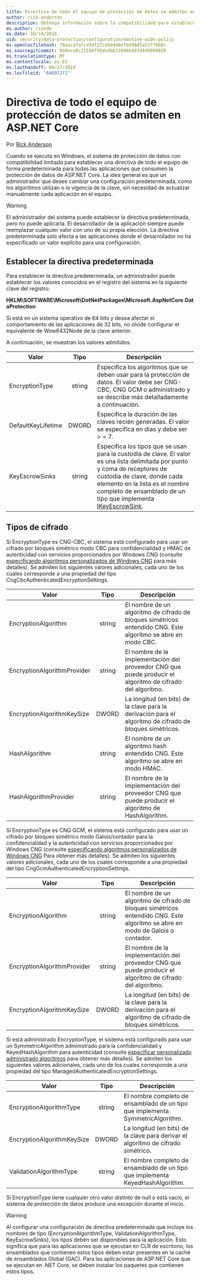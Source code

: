 ```yaml
---
title: Directiva de todo el equipo de protección de datos se admiten en ASP.NET Core
author: rick-anderson
description: Obtenga información sobre la compatibilidad para establecer una directiva de todo el equipo de forma predeterminada para todas las aplicaciones que consumen la protección de datos de ASP.NET Core.
ms.author: riande
ms.date: 10/14/2016
uid: security/data-protection/configuration/machine-wide-policy
ms.openlocfilehash: 70aaca7afcd3df22cebb4466fbd9845a2277688c
ms.sourcegitcommit: 5b0eca8c21550f95de3bb21096bd4fd4d9098026
ms.translationtype: MT
ms.contentlocale: es-ES
ms.lasthandoff: 04/27/2019
ms.locfileid: "64897272"
---
```

# <a name="data-protection-machine-wide-policy-support-in-aspnet-core"></a>Directiva de todo el equipo de protección de datos se admiten en ASP.NET Core

Por [Rick Anderson](https://twitter.com/RickAndMSFT)

Cuando se ejecuta en Windows, el sistema de protección de datos con compatibilidad limitada para establecer una directiva de todo el equipo de forma predeterminada para todas las aplicaciones que consumen la protección de datos de ASP.NET Core. La idea general es que un administrador que desee cambiar una configuración predeterminada, como los algoritmos utilizan o la vigencia de la clave, sin necesidad de actualizar manualmente cada aplicación en el equipo.

> [!WARNING]
> El administrador del sistema puede establecer la directiva predeterminada, pero no puede aplicarla. El desarrollador de la aplicación siempre puede reemplazar cualquier valor con uno de su propia elección. La directiva predeterminada solo afecta a las aplicaciones donde el desarrollador no ha especificado un valor explícito para una configuración.

## <a name="setting-default-policy"></a>Establecer la directiva predeterminada

Para establecer la directiva predeterminada, un administrador puede establecer los valores conocidos en el registro del sistema en la siguiente clave del registro:

**HKLM\SOFTWARE\Microsoft\DotNetPackages\Microsoft.AspNetCore.DataProtection**

Si está en un sistema operativo de 64 bits y desea afectar el comportamiento de las aplicaciones de 32 bits, no olvide configurar el equivalente de Wow6432Node de la clave anterior.

A continuación, se muestran los valores admitidos.

| Valor              | Tipo   | Descripción |
| ------------------ | :----: | ----------- |
| EncryptionType     | string | Especifica los algoritmos que se deben usar para la protección de datos. El valor debe ser CNG-CBC, CNG GCM o administrado y se describe más detalladamente a continuación. |
| DefaultKeyLifetime | DWORD  | Especifica la duración de las claves recién generadas. El valor se especifica en días y debe ser > = 7. |
| KeyEscrowSinks     | string | Especifica los tipos que se usan para la custodia de clave. El valor es una lista delimitada por punto y coma de receptores de custodia de clave, donde cada elemento en la lista es el nombre completo de ensamblado de un tipo que implementa [IKeyEscrowSink](/dotnet/api/microsoft.aspnetcore.dataprotection.keymanagement.ikeyescrowsink). |

## <a name="encryption-types"></a>Tipos de cifrado

Si EncryptionType es CNG-CBC, el sistema está configurado para usar un cifrado por bloques simétrico modo CBC para confidencialidad y HMAC de autenticidad con servicios proporcionados por Windows CNG (consulte [especificando algoritmos personalizados de Windows CNG](xref:security/data-protection/configuration/overview#specifying-custom-windows-cng-algorithms) para más detalles). Se admiten los siguientes valores adicionales, cada uno de los cuales corresponde a una propiedad del tipo CngCbcAuthenticatedEncryptionSettings.

| Valor                       | Tipo   | Descripción |
| --------------------------- | :----: | ----------- |
| EncryptionAlgorithm         | string | El nombre de un algoritmo de cifrado de bloques simétricos entendido CNG. Este algoritmo se abre en modo CBC. |
| EncryptionAlgorithmProvider | string | El nombre de la implementación del proveedor CNG que puede producir el algoritmo de cifrado del algoritmo. |
| EncryptionAlgorithmKeySize  | DWORD  | La longitud (en bits) de la clave para la derivación para el algoritmo de cifrado de bloques simétricos. |
| HashAlgorithm               | string | El nombre de un algoritmo hash entendido CNG. Este algoritmo se abre en modo HMAC. |
| HashAlgorithmProvider       | string | El nombre de la implementación del proveedor CNG que puede producir el algoritmo de HashAlgorithm. |

Si EncryptionType es CNG GCM, el sistema está configurado para usar un cifrado por bloques simétrico modo Galois/contador para la confidencialidad y la autenticidad con servicios proporcionados por Windows CNG (consulte [especificando algoritmos personalizados de Windows CNG](xref:security/data-protection/configuration/overview#specifying-custom-windows-cng-algorithms) Para obtener más detalles). Se admiten los siguientes valores adicionales, cada uno de los cuales corresponde a una propiedad del tipo CngGcmAuthenticatedEncryptionSettings.

| Valor                       | Tipo   | Descripción |
| --------------------------- | :----: | ----------- |
| EncryptionAlgorithm         | string | El nombre de un algoritmo de cifrado de bloques simétricos entendido CNG. Este algoritmo se abre en modo de Galois o contador. |
| EncryptionAlgorithmProvider | string | El nombre de la implementación del proveedor CNG que puede producir el algoritmo de cifrado del algoritmo. |
| EncryptionAlgorithmKeySize  | DWORD  | La longitud (en bits) de la clave para la derivación para el algoritmo de cifrado de bloques simétricos. |

Si está administrado EncryptionType, el sistema está configurado para usar un SymmetricAlgorithm administrado para la confidencialidad y KeyedHashAlgorithm para autenticidad (consulte [especificar personalizado administrado algoritmos](xref:security/data-protection/configuration/overview#specifying-custom-managed-algorithms) para obtener más detalles). Se admiten los siguientes valores adicionales, cada uno de los cuales corresponde a una propiedad del tipo ManagedAuthenticatedEncryptionSettings.

| Valor                      | Tipo   | Descripción |
| -------------------------- | :----: | ----------- |
| EncryptionAlgorithmType    | string | El nombre completo de ensamblado de un tipo que implementa SymmetricAlgorithm. |
| EncryptionAlgorithmKeySize | DWORD  | La longitud (en bits) de la clave para derivar el algoritmo de cifrado simétrico. |
| ValidationAlgorithmType    | string | El nombre completo de ensamblado de un tipo que implementa KeyedHashAlgorithm. |

Si EncryptionType tiene cualquier otro valor distinto de null o está vacío, el sistema de protección de datos produce una excepción durante el inicio.

> [!WARNING]
> Al configurar una configuración de directiva predeterminada que incluye los nombres de tipo (EncryptionAlgorithmType, ValidationAlgorithmType, KeyEscrowSinks), los tipos deben ser disponibles para la aplicación. Esto significa que para las aplicaciones que se ejecutan en CLR de escritorio, los ensamblados que contienen estos tipos deben estar presentes en la caché de ensamblados Global (GAC). Para las aplicaciones de ASP.NET Core que se ejecutan en .NET Core, se deben instalar los paquetes que contienen estos tipos.
